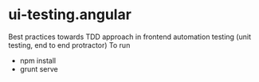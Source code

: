 # ui-testing.angular
Best practices towards TDD approach in frontend automation testing (unit testing, end to end protractor)
To run
- npm install
- grunt serve
